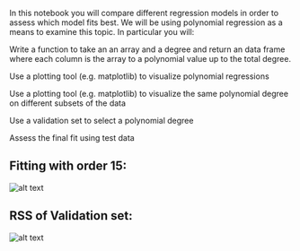 In this notebook you will compare different regression models in order to assess which model fits best. We will be using polynomial regression as a means to examine this topic. In particular you will:

Write a function to take an an array and a degree and return an data frame where each column is the array to a polynomial value up to the total degree.

Use a plotting tool (e.g. matplotlib) to visualize polynomial regressions

Use a plotting tool (e.g. matplotlib) to visualize the same polynomial degree on different subsets of the data

Use a validation set to select a polynomial degree

Assess the final fit using test data

## Fitting with order 15:

![alt text](https://github.com/EvanWang2015/Data_Science/blob/master/Regression%20performance%20accessing/images/poly_order_15.png "Validation")

## RSS of Validation set:

![alt text](https://github.com/EvanWang2015/Data_Science/blob/master/Regression%20performance%20accessing/images/RSS_Validation_Set.png "Validation")


